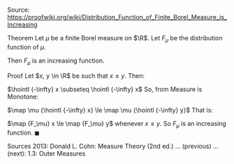 # 

Source: https://proofwiki.org/wiki/Distribution_Function_of_Finite_Borel_Measure_is_Increasing

Theorem
Let $\mu$ be a finite Borel measure on $\R$.
Let $F_\mu$ be the distribution function of $\mu$.

Then $F_\mu$ is an increasing function.


Proof
Let $x, y \in \R$ be such that $x \le y$.
Then: 

$\hointl {-\infty} x \subseteq \hointl {-\infty} x$
So, from Measure is Monotone:

$\map \mu {\hointl {-\infty} x} \le \map \mu {\hointl {-\infty} y}$
That is: 

$\map {F_\mu} x \le \map {F_\mu} y$ whenever $x \le y$.
So $F_\mu$ is an increasing function.
$\blacksquare$


Sources
2013: Donald L. Cohn: Measure Theory (2nd ed.) ... (previous) ... (next): $1.3$: Outer Measures




